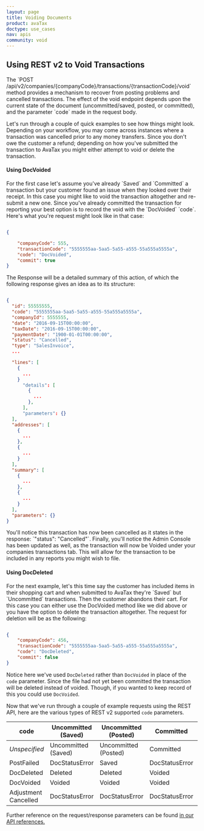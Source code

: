 ```yaml
---
layout: page
title: Voiding Documents
product: avaTax
doctype: use_cases
nav: apis
community: void
---
```


<h2> Using REST v2 to Void Transactions </h2>

<p>The `POST /api/v2/companies/{companyCode}/transactions/{transactionCode}/void` method provides a mechanism to recover from posting problems and cancelled transactions. The effect of the void endpoint depends upon the current state of the document (uncommitted/saved, posted, or committed), and the parameter `code` made in the request body.</p>

<p>Let's run through a couple of quick examples to see how things might look. Depending on your workflow, you may come across instances where a transaction was cancelled prior to any money transfers. Since you don't owe the customer a refund; depending on how you've submitted the transaction to AvaTax you might either attempt to void or delete the transaction.

<h4> Using DocVoided </h4>

<p>For the first case let's assume you've already `Saved` and `Committed` a transaction but your customer found an issue when they looked over their receipt. In this case you might like to void the transaction altogether and re-submit a new one. Since you've already committed the transaction for reporting your best option is to record the void with the `DocVoided` `code`. Here's what you're request might look like in that case:</p>

```JSON

{

    "companyCode": 555,
    "transactionCode": "5555555aa-5aa5-5a55-a555-55a555a5555a",
    "code": "DocVoided",
    "commit": true
}
```
The Response will be a detailed summary of this action, of which the following response gives an idea as to its structure:

```json

{
  "id": 55555555,
  "code": "5555555aa-5aa5-5a55-a555-55a555a5555a",
  "companyId": 5555555,
  "date": "2016-09-15T00:00:00",
  "taxDate": "2016-09-15T00:00:00",
  "paymentDate": "1900-01-01T00:00:00",
  "status": "Cancelled",
  "type": "SalesInvoice",
  ...

  "lines": [
    {
      ...
    }
      "details": [
        {
          ...
        },  
      ],
      "parameters": {}
  ],
  "addresses": [
    {
      ...
    },
    {
      ...
    }
  ],
  "summary": [
    {
      ...
    },
    {
      ...
    }
  ],
  "parameters": {}
}
```
<p>You'll notice this transaction has now been cancelled as it states in the response: `"status": "Cancelled"`. Finally, you'll notice the Admin Console has been updated as well, as the transaction will now be Voided under your companies transactions tab. This will allow for the transaction to be included in any reports you might wish to file. </p>

<h4> Using DocDeleted </h4>

<p>For the next example, let's this time say the customer has included items in their shopping cart and when submitted to AvaTax they're `Saved` but `Uncommitted` transactions. Then the customer abandons their cart. For this case you can either use the DocVoided method like we did above or you have the option to delete the transaction altogether. The request for deletion will be as the following:</p>

```json

{
    "companyCode": 456,
    "transactionCode": "5555555aa-5aa5-5a55-a555-55a555a5555a",
    "code": "DocDeleted",
    "commit": false
}
```
Notice here we've used `DocDeleted` rather than `DocVoided` in place of the `code` parameter. Since the file had not yet been committed the transaction will be deleted instead of voided. Though, if you wanted to keep record of this you could use `DocVoided`.

Now that we've run through a couple of example requests using the REST API, here are the various types of REST v2 supported `code` parameters.

<table class="styled-table">
	<thead>
		<tr>
			<th>code</th>
			<th>Uncommitted (Saved)</th>
			<th>Uncommitted (Posted)</th>
			<th>Committed</th>
			<th>Committed (Adjusted)</th>
			<th>Voided</th>
		</tr>
	</thead>
	<tbody>
		<tr>
			<td><em>Unspecified</em></td>
			<td>Uncommitted (Saved)</td>
			<td>Uncommitted (Posted)</td>
			<td>Committed</td>
			<td>Committed (Adjusted)</td>
			<td>Voided</td>
		</tr>
		<tr>
			<td>PostFailed</td>
			<td>DocStatusError</td>
			<td>Saved</td>
			<td>DocStatusError</td>
			<td>DocStatusError</td>
			<td>DocStatusError</td>
		</tr>
		<tr>
			<td>DocDeleted</td>
			<td>Deleted</td>
			<td>Deleted</td>
			<td>Voided</td>
			<td>Voided</td>
			<td>Deleted</td>
		</tr>
		<tr>
			<td>DocVoided</td>
			<td>Voided</td>
			<td>Voided</td>
			<td>Voided</td>
			<td>Voided</td>
			<td>Voided</td>
		</tr>
		<tr>
			<td>Adjustment Cancelled</td>
			<td>DocStatusError</td>
			<td>DocStatusError</td>
			<td>DocStatusError</td>
			<td>Removes last adjustment.</td>
			<td>DocStatusError</td>
		</tr>
	</tbody>
</table>

Further reference on the request/response parameters can be found <a href="http://developer.avalara.com/avatax/api-reference/tax/v2/Transactions/#ApiV2CompaniesByCompanyCodeTransactionsByTransactionCodeVoidPost"> in our API references.</a>
